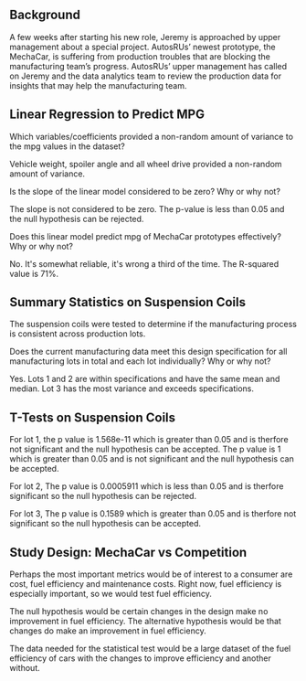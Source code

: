 ## Background ##

A few weeks after starting his new role, Jeremy is approached by upper management about a special project. 
AutosRUs’ newest prototype, the MechaCar, is suffering from production troubles that are blocking the manufacturing
team’s progress. AutosRUs’ upper management has called on Jeremy and the data analytics team to review the production
data for insights that may help the manufacturing team.

## Linear Regression to Predict MPG ##

Which variables/coefficients provided a non-random amount of variance to the mpg values in the dataset?

Vehicle weight, spoiler angle and all wheel drive provided a non-random amount of variance. 

Is the slope of the linear model considered to be zero? Why or why not?

The slope is not considered to be zero. The p-value is less than 0.05 and the null hypothesis can be rejected.

Does this linear model predict mpg of MechaCar prototypes effectively? Why or why not?

No. It's somewhat reliable, it's wrong a third of the time. The R-squared value is 71%.

## Summary Statistics on Suspension Coils ##

The suspension coils were tested to determine if the manufacturing process is consistent across production lots.

Does the current manufacturing data meet this design specification for all manufacturing lots in total and each lot individually? Why or why not?

Yes. Lots 1 and 2 are within specifications and have the same mean and median. 
Lot 3 has the most variance and exceeds specifications.

## T-Tests on Suspension Coils ##
For lot 1, the p value is 1.568e-11 which is greater than 0.05 and is therfore not significant and the null hypothesis can be accepted. 
The p value is 1 which is greater than 0.05 and is not significant and the null hypothesis can be accepted.

For lot 2, The p value is 0.0005911 which is less than 0.05 and is therfore significant so the null hypothesis can be rejected.

For lot 3, The p value is 0.1589 which is greater than 0.05 and is therfore not significant so the null hypothesis can be accepted.

## Study Design: MechaCar vs Competition ##

Perhaps the most important metrics would be of interest to a consumer are cost, fuel efficiency and maintenance costs.
Right now, fuel efficiency is especially important, so we would test fuel efficiency.

The null hypothesis would be certain changes in the design make no improvement in fuel efficiency.
The alternative hypothesis would be that changes do make an improvement in fuel efficiency.

The data needed for the statistical test would be a large dataset of the fuel efficiency of cars with the changes
to improve efficiency and another without.


